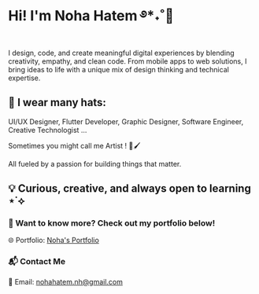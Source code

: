 # Hi! I'm Noha Hatem ࿔*˖˚🎀

I design, code, and create meaningful digital experiences by blending creativity, empathy, and clean code. From mobile apps to web solutions, I bring ideas to life with a unique mix of design thinking and technical expertise.

## 👒 I wear many hats: 

UI/UX Designer, Flutter Developer, Graphic Designer, Software Engineer, Creative Technologist ...

Sometimes you might call me Artist ! 🎨🖌

All fueled by a passion for building things that matter.

## 💡 Curious, creative, and always open to learning ⋆˙⟡

### 📌 Want to know more? Check out my portfolio below!

🌐 Portfolio: [Noha's Portfolio](https://noha-portfolio-delta-hazel-66.vercel.app/)

### 📬 Contact Me

📧 Email: nohahatem.nh@gmail.com
